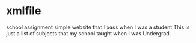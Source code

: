 # xmlfile
school assignment
simple website that I pass when I was a student
This is just a list of subjects that my school taught when I was Undergrad.
